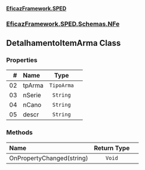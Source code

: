 #### [EficazFramework.SPED](EficazFrameworkSPED.md 'EficazFramework SPED')
### [EficazFramework.SPED.Schemas.NFe](EficazFramework.SPED.Schemas.NFe.md 'EficazFramework.SPED.Schemas.NFe')

## DetalhamentoItemArma Class
### Properties

| # | Name | Type | |
| ---: | :--- | :---: | :--- |
| 02 | tpArma | `TipoArma` |  |
| 03 | nSerie | `String` |  |
| 04 | nCano | `String` |  |
| 05 | descr | `String` |  |
### Methods

| Name | Return Type | |
| :--- | :---: | :--- |
| OnPropertyChanged(string) | `Void` |  |
